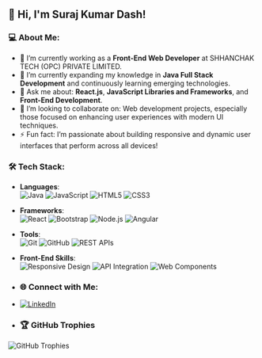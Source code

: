 ## 👋 Hi, I'm Suraj Kumar Dash!

### 💻 About Me:
- 🔭 I’m currently working as a **Front-End Web Developer** at SHHANCHAK TECH (OPC) PRIVATE LIMITED.
- 🌱 I’m currently expanding my knowledge in **Java Full Stack Development** and continuously learning emerging technologies.
- 💬 Ask me about: **React.js**, **JavaScript Libraries and Frameworks**, and **Front-End Development**.
- 🤝 I’m looking to collaborate on: Web development projects, especially those focused on enhancing user experiences with modern UI techniques.
- ⚡ Fun fact: I’m passionate about building responsive and dynamic user interfaces that perform across all devices!
  

### 🛠️ Tech Stack:

- **Languages**:  
  ![Java](https://img.shields.io/badge/Java-007396?style=for-the-badge&logo=java&logoColor=white)
  ![JavaScript](https://img.shields.io/badge/JavaScript-F7DF1E?style=for-the-badge&logo=javascript&logoColor=black)
  ![HTML5](https://img.shields.io/badge/HTML5-E34F26?style=for-the-badge&logo=html5&logoColor=white)
  ![CSS3](https://img.shields.io/badge/CSS3-1572B6?style=for-the-badge&logo=css3&logoColor=white)

- **Frameworks**:  
  ![React](https://img.shields.io/badge/React-20232A?style=for-the-badge&logo=react&logoColor=61DAFB)
  ![Bootstrap](https://img.shields.io/badge/Bootstrap-563D7C?style=for-the-badge&logo=bootstrap&logoColor=white)
  ![Node.js](https://img.shields.io/badge/Node.js-339933?style=for-the-badge&logo=nodedotjs&logoColor=white)
  ![Angular](https://img.shields.io/badge/Angular-DD0031?style=for-the-badge&logo=angular&logoColor=white)

- **Tools**:  
  ![Git](https://img.shields.io/badge/Git-F05032?style=for-the-badge&logo=git&logoColor=white)
  ![GitHub](https://img.shields.io/badge/GitHub-181717?style=for-the-badge&logo=github&logoColor=white)
  ![REST APIs](https://img.shields.io/badge/REST-02569B?style=for-the-badge&logo=rest&logoColor=white)

- **Front-End Skills**:  
  ![Responsive Design](https://img.shields.io/badge/Responsive_Design-FF6F61?style=for-the-badge&logo=responsive&logoColor=white)
  ![API Integration](https://img.shields.io/badge/API-ff69b4?style=for-the-badge&logo=fastapi&logoColor=white)
  ![Web Components](https://img.shields.io/badge/Web_Components-blue?style=for-the-badge&logo=webcomponents&logoColor=white)

  
- ### 🌐 Connect with Me:
- [![LinkedIn](https://img.shields.io/badge/LinkedIn-0077B5?style=for-the-badge&logo=linkedin&logoColor=white)](https://www.linkedin.com/in/suraj-kumar-dash-603754217)

- ### 🏆 GitHub Trophies
![GitHub Trophies](https://github-profile-trophy.vercel.app/?username=SurajDashsk&theme=darkhub&no-frame=true&no-bg=true&margin-w=10)
